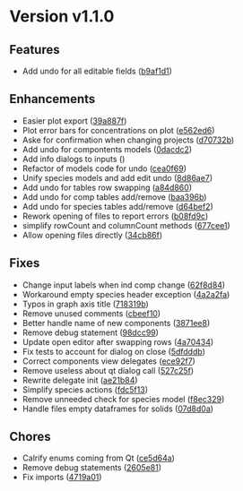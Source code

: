 # Version v1.1.0

## Features
* Add undo for all editable fields ([b9af1d1](https://github.com/Kastakin/PyES/commit/b9af1d1ec8f0087d2be18578f52e023914518d11))

## Enhancements
* Easier plot export ([39a887f](https://github.com/Kastakin/PyES/commit/39a887fb4445ad78926bae82cd30918ca722fd5d))
* Plot error bars for concentrations on plot ([e562ed6](https://github.com/Kastakin/PyES/commit/e562ed698e8c45ddf7156677a1f84c9597ca88f1))
* Aske for confirmation when changing projects ([d70732b](https://github.com/Kastakin/PyES/commit/d70732b891485bda212002a59ca17c1a90c9d095))
* Add undo for compontents models ([0dacdc2](https://github.com/Kastakin/PyES/commit/0dacdc2ded283d135968ed3f889f2e2b6d9fbdda))
* Add info dialogs to inputs ([](https://github.com/Kastakin/PyES/commit/))
* Refactor of models code for undo ([cea0f69](https://github.com/Kastakin/PyES/commit/cea0f69f27bcb13ff99c47d8d487ac4dc31f1410))
* Unify species models and add edit undo ([8d86ae7](https://github.com/Kastakin/PyES/commit/8d86ae7b006c2d9d8f803d671ed85618afc75f93))
* Add undo for tables row swapping ([a84d860](https://github.com/Kastakin/PyES/commit/a84d86055c81feb4b6dee4a72abae004f52f0d01))
*  Add undo for comp tables add/remove ([baa396b](https://github.com/Kastakin/PyES/commit/baa396bf9da5220bb33424211543a9d2603fc432))
* Add undo for species tables add/remove ([d64bef2](https://github.com/Kastakin/PyES/commit/d64bef2b25f6c019e97f05f38d1a465786cc4440))
* Rework opening of files to report errors ([b08fd9c](https://github.com/Kastakin/PyES/commit/b08fd9cc1086335978966f2d935bb87c866f681c))
* simplify rowCount and columnCount methods ([677cee1](https://github.com/Kastakin/PyES/commit/677cee1c572ca3d24cc9ae212bab38d915909a5f))
* Allow opening files directly ([34cb86f](https://github.com/Kastakin/PyES/commit/34cb86fed369453ff3790eb126264ee11c0eebe3))

## Fixes
* Change input labels when ind comp change ([62f8d84](https://github.com/Kastakin/PyES/commit/62f8d840f00f72abcc2b8f2f7a79f3c29f8524ac))
* Workaround empty species header exception ([4a2a2fa](https://github.com/Kastakin/PyES/commit/4a2a2fae00890bc34e6aa70603aaf86bfa1fca29))
* Typos in graph axis title ([718319b](https://github.com/Kastakin/PyES/commit/718319b48188c05832b2a3991ccd030e9fccca64))
* Remove unused comments ([cbeef10](https://github.com/Kastakin/PyES/commit/cbeef10b1602ae1035bedf80eab7d159d9259e83))
* Better handle name of new components ([3871ee8](https://github.com/Kastakin/PyES/commit/3871ee8d4efe767a2b75caebd3174c1f3335efb9))
* Remove debug statement ([98dcc99](https://github.com/Kastakin/PyES/commit/98dcc997d60dc430ab1ea224e4760619198e1c38))
* Update open editor after swapping rows ([4a70434](https://github.com/Kastakin/PyES/commit/4a70434dfbca25f7d81ba18f172e97eba1f698d8))
* Fix tests to account for dialog on close ([5dfdddb](https://github.com/Kastakin/PyES/commit/5dfdddb3b727828e681babf53db1ffd75c3af526))
* Correct components view delegates ([ece92f7](https://github.com/Kastakin/PyES/commit/ece92f7c6a15f505c1856334a446c3999747775c))
* Remove useless about qt dialog call ([527c25f](https://github.com/Kastakin/PyES/commit/527c25f1b9ae2099afe04835c9c8939ad69356c2))
* Rewrite delegate init ([ae21b84](https://github.com/Kastakin/PyES/commit/ae21b84c9b61a5413659fe2193e8fd442e8a8060))
* Simplify species actions ([fdc5f13](https://github.com/Kastakin/PyES/commit/fdc5f13b1bbf24657cb185e028e6352486cec510))
* Remove unneeded check for species model ([f8ec329](https://github.com/Kastakin/PyES/commit/f8ec3292ffcbce255210e0bed754be6344ee0f67))
* Handle files empty dataframes for solids ([07d8d0a](https://github.com/Kastakin/PyES/commit/07d8d0ae3b65d14b6893609205ad4dcf96f6da90))

## Chores
* Calrify enums coming from Qt ([ce5d64a](https://github.com/Kastakin/PyES/commit/ce5d64a8df908a47899331b0e993f53430819a0a))
* Remove debug statements ([2605e81](https://github.com/Kastakin/PyES/commit/2605e8182a218092e825fc9283ca0adba9bf14d0))
* Fix imports ([4719a01](https://github.com/Kastakin/PyES/commit/4719a01d429470689d4a14d834e6b4e458fcb106))


